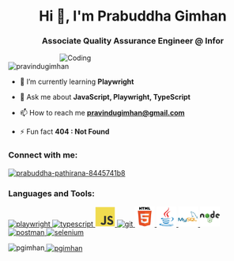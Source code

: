 <h1 align="center">Hi 👋, I'm Prabuddha Gimhan</h1>
<h3 align="center"> Associate Quality Assurance Engineer @ Infor</h3>
<img align="right" alt="Coding" width="400" src="https://cdn.dribbble.com/users/926537/screenshots/4502924/python-2.gif">

<p align="left"> <img src="https://komarev.com/ghpvc/?username=pravindugimhan&label=Profile%20views&color=0e75b6&style=flat" alt="pravindugimhan" /> </p>

- 🌱 I’m currently learning **Playwright**

- 💬 Ask me about **JavaScript, Playwright, TypeScript**

- 📫 How to reach me **pravindugimhan@gmail.com**

- ⚡ Fun fact **404 : Not Found**

<h3 align="left">Connect with me:</h3>
<p align="left">
<a href="https://www.linkedin.com/in/prabuddha-gimhan-8445741b8" target="blank"><img align="center" src="https://raw.githubusercontent.com/rahuldkjain/github-profile-readme-generator/master/src/images/icons/Social/linked-in-alt.svg" alt="prabuddha-pathirana-8445741b8" height="30" width="40" /></a>
</p>

<h3 align="left">Languages and Tools:</h3>
<p align="left"> <a href="https://playwright.dev/" target="_blank" rel="noreferrer"> <img src="https://github.com/gilbarbara/logos/blob/main/logos/playwright.svg" alt="playwright" width="40" height="40"/> </a><a href="https://www.typescriptlang.org/" target="_blank" rel="noreferrer"> <img src="https://www.vectorlogo.zone/logos/typescriptlang/typescriptlang-icon.svg" alt="typescript" width="40" height="40"/> </a> <a href="https://developer.mozilla.org/en-US/docs/Web/JavaScript" target="_blank" rel="noreferrer"> <img src="https://raw.githubusercontent.com/devicons/devicon/master/icons/javascript/javascript-original.svg" alt="javascript" width="40" height="40"/> </a> <a href="https://git-scm.com/" target="_blank" rel="noreferrer"> <img src="https://www.vectorlogo.zone/logos/git-scm/git-scm-icon.svg" alt="git" width="40" height="40"/> </a> <a href="https://www.w3.org/html/" target="_blank" rel="noreferrer"> <img src="https://raw.githubusercontent.com/devicons/devicon/master/icons/html5/html5-original-wordmark.svg" alt="html5" width="40" height="40"/> </a> <a href="https://www.java.com" target="_blank" rel="noreferrer"> <img src="https://raw.githubusercontent.com/devicons/devicon/master/icons/java/java-original.svg" alt="java" width="40" height="40"/> </a> <a href="https://www.mysql.com/" target="_blank" rel="noreferrer"> <img src="https://raw.githubusercontent.com/devicons/devicon/master/icons/mysql/mysql-original-wordmark.svg" alt="mysql" width="40" height="40"/> </a> <a href="https://nodejs.org" target="_blank" rel="noreferrer"> <img src="https://raw.githubusercontent.com/devicons/devicon/master/icons/nodejs/nodejs-original-wordmark.svg" alt="nodejs" width="40" height="40"/> </a>  <a href="https://postman.com" target="_blank" rel="noreferrer"> <img src="https://www.vectorlogo.zone/logos/getpostman/getpostman-icon.svg" alt="postman" width="40" height="40"/> </a>  <a href="https://www.selenium.dev" target="_blank" rel="noreferrer"> <img src="https://raw.githubusercontent.com/detain/svg-logos/780f25886640cef088af994181646db2f6b1a3f8/svg/selenium-logo.svg" alt="selenium" width="40" height="40"/>   </p>

<p><img align="left" src="https://github-readme-stats.vercel.app/api/top-langs?username=pgimhan&show_icons=true&locale=en&layout=compact" alt="pgimhan" /></p>

<p>&nbsp;<img align="center" src="https://github-readme-stats.vercel.app/api?username=pgimhan&show_icons=true&locale=en" alt="pgimhan" /></p>

